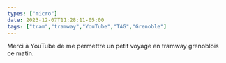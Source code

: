 ```yaml
---
types: ["micro"]
date: 2023-12-07T11:28:11-05:00
tags: ["tram","tramway","YouTube","TAG","Grenoble"]
---
```

Merci à YouTube de me permettre un petit voyage en tramway grenoblois ce matin.
